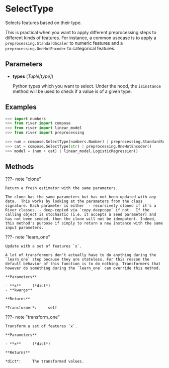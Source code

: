 # SelectType

Selects features based on their type.

This is practical when you want to apply different preprocessing steps to different kinds of features. For instance, a common usecase is to apply a `preprocessing.StandardScaler` to numeric features and a `preprocessing.OneHotEncoder` to categorical features.

## Parameters

- **types** (*Tuple[type]*)

    Python types which you want to select. Under the hood, the `isinstance` method will be used to check if a value is of a given type.



## Examples

```python
>>> import numbers
>>> from river import compose
>>> from river import linear_model
>>> from river import preprocessing

>>> num = compose.SelectType(numbers.Number) | preprocessing.StandardScaler()
>>> cat = compose.SelectType(str) | preprocessing.OneHotEncoder()
>>> model = (num + cat) | linear_model.LogisticRegression()
```

## Methods

???- note "clone"

    Return a fresh estimator with the same parameters.

    The clone has the same parameters but has not been updated with any data.  This works by looking at the parameters from the class signature. Each parameter is either  - recursively cloned if it's a River classes. - deep-copied via `copy.deepcopy` if not.  If the calling object is stochastic (i.e. it accepts a seed parameter) and has not been seeded, then the clone will not be idempotent. Indeed, this method's purpose if simply to return a new instance with the same input parameters.

    
???- note "learn_one"

    Update with a set of features `x`.

    A lot of transformers don't actually have to do anything during the `learn_one` step because they are stateless. For this reason the default behavior of this function is to do nothing. Transformers that however do something during the `learn_one` can override this method.

    **Parameters**

    - **x**     (*dict*)    
    - **kwargs**    
    
    **Returns**

    *Transformer*:     self
    
???- note "transform_one"

    Transform a set of features `x`.

    **Parameters**

    - **x**     (*dict*)    
    
    **Returns**

    *dict*:     The transformed values.
    
